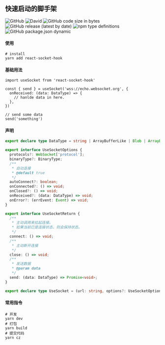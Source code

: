 ## 快速启动的脚手架
![GitHub](https://img.shields.io/github/license/leihancn/react-socket-hook)
![David](https://img.shields.io/david/leihancn/react-socket-hook)
![GitHub code size in bytes](https://img.shields.io/github/languages/code-size/leihancn/react-socket-hook)
![GitHub release (latest by date)](https://img.shields.io/github/v/release/leihancn/react-socket-hook)
![npm type definitions](https://img.shields.io/npm/types/typescript)
![GitHub package.json dynamic](https://img.shields.io/github/package-json/keywords/leihancn/react-socket-hook/main)

#### 使用

```shell
# install
yarn add react-socket-hook
```
#### 基础用法
```tsx
import useSocket from 'react-socket-hook'

const { send } = useSocket('wss://echo.websocket.org', {
  onReceived: (data: DataType) => {
    // hanlde data in here.
  },
})

// send some data
send('something')
```

#### 声明
```ts
export declare type DataType = string | ArrayBufferLike | Blob | ArrayBufferView;

export interface UseSocketOptions {
  protocols?: WebSocket['protocol'];
  binaryType?: BinaryType;
  /**
   * 自动连接
   * @default true
   */
  autoConnect?: boolean;
  onConnected?: () => void;
  onClosed?: () => void;
  onReceived?: (data: DataType) => void;
  onError?: (errEvent: Event) => void;
}

export interface UseSocketReturn {
  /**
   * 主动调用来拉起连接。
   * 如果当前已是连接状态，则会保持状态。
   */
  connect: () => void;
  /**
   * 主动断开连接
   */
  close: () => void;
  /**
   * 发送数据
   * @param data
   */
  send: (data: DataType) => Promise<void>;
}

export declare type UseSocket = (url: string, options?: UseSocketOptions) => UseSocketReturn;

```


#### 常用指令

```shell
# 开发
yarn dev
# 打包
yarn build
# 提交代码
yarn cz
```


